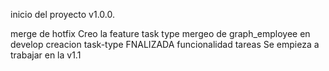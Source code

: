 inicio del proyecto v1.0.0.

merge de hotfix
Creo la feature task type
mergeo de graph_employee en develop
creacion task-type
FNALIZADA funcionalidad tareas
Se empieza a trabajar en la v1.1
